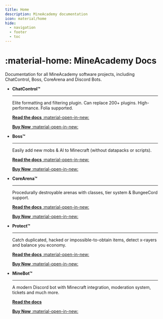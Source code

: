 ```yaml
---
title: Home
description: MineAcademy documentation
icon: material/home
hide:
  - navigation
  - footer
  - toc
---
```


# :material-home: MineAcademy Docs

Documentation for all MineAcademy software projects, including ChatControl, Boss, CoreArena and Discord Bots.<br>

<div class="grid cards" markdown>

-   **ChatControl™**

    ---

    Elite formatting and filtering plugin. Can replace 200+ plugins. High-performance. Folia supported.

    [**Read the docs** :material-open-in-new:](https://github.com/kangarko/chatcontrol-red/wiki)
    
    [**Buy Now** :material-open-in-new:](https://mineacademy.org/chatcontrol)


-   **Boss™**

    ---

    Easily add new mobs & AI to Minecraft (without datapacks or scripts).

    [**Read the docs** :material-open-in-new:](https://github.com/kangarko/boss/wiki)

    [**Buy Now** :material-open-in-new:](https://mineacademy.org/boss)


-   **CoreArena™**

    ---

    Procedurally destroyable arenas with classes, tier system & BungeeCord support.

    [**Read the docs** :material-open-in-new:](https://github.com/kangarko/corearena/wiki)

    [**Buy Now** :material-open-in-new:](https://mineacademy.org/corearena)


-   **Protect™**

    ---

    Catch duplicated, hacked or impossible-to-obtain items, detect x-rayers and balance you economy.

    [**Read the docs** :material-open-in-new:](https://github.com/kangarko/protect/wiki)

    [**Buy Now** :material-open-in-new:](https://mineacademy.org/protect)


-   **MineBot™**

    ---

    A modern Discord bot with Minecraft integration, moderation system, tickets and much more.

    [**Read the docs**](minebot/index.md)

    [**Buy Now** :material-open-in-new:](https://mineacademy.org/minebot)

</div>
